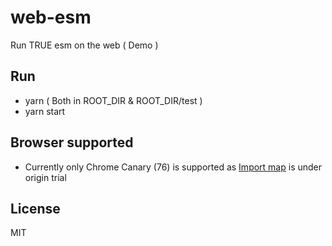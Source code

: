 # web-esm

Run TRUE esm on the web ( Demo )

## Run

* yarn ( Both in ROOT_DIR & ROOT_DIR/test )
* yarn start

## Browser supported

* Currently only Chrome Canary (76) is supported as [Import map](https://github.com/WICG/import-maps) is under origin trial

## License

MIT
